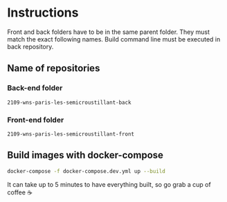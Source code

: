 # Instructions

Front and back folders have to be in the same parent folder.
They must match the exact following names.
Build command line must be executed in back repository.

## Name of repositories

### Back-end folder
`2109-wns-paris-les-semicroustillant-back`

### Front-end folder
`2109-wns-paris-les-semicroustillant-front`

## Build images with docker-compose
```bash
docker-compose -f docker-compose.dev.yml up --build
```

It can take up to 5 minutes to have everything built, so go grab a cup of coffee :coffee:
